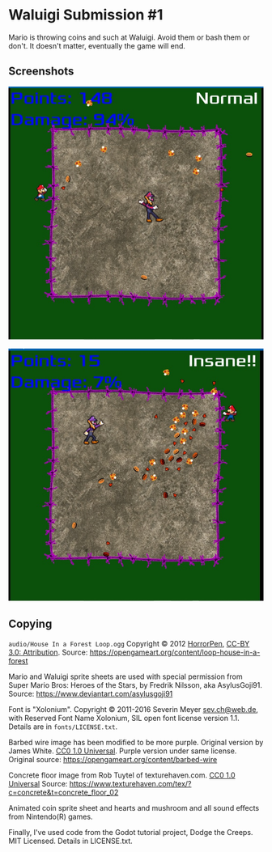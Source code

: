 # Waluigi Submission #1

Mario is throwing coins and such at Waluigi. Avoid them or bash them or don't. It doesn't matter, eventually the game will end.

## Screenshots

![screenshot1](screenshot1.jpg "Screenshot 1")

![screenshot2](screenshot2.jpg "Screenshot 2")

## Copying

`audio/House In a Forest Loop.ogg` Copyright &copy; 2012 [HorrorPen](https://opengameart.org/users/horrorpen), [CC-BY 3.0: Attribution](http://creativecommons.org/licenses/by/3.0/). Source: https://opengameart.org/content/loop-house-in-a-forest

Mario and Waluigi sprite sheets are used with special permission from Super Mario Bros: Heroes of the Stars, by Fredrik Nilsson, aka AsylusGoji91. Source: https://www.deviantart.com/asylusgoji91

Font is "Xolonium". Copyright &copy; 2011-2016 Severin Meyer <sev.ch@web.de>, with Reserved Font Name Xolonium, SIL open font license version 1.1. Details are in `fonts/LICENSE.txt`.

Barbed wire image has been modified to be more purple. Original version by James White. [CC0 1.0 Universal](http://creativecommons.org/publicdomain/zero/1.0/). Purple version under same license. Original source: https://opengameart.org/content/barbed-wire

Concrete floor image from Rob Tuytel of texturehaven.com. [CC0 1.0 Universal](http://creativecommons.org/publicdomain/zero/1.0/) Source: https://www.texturehaven.com/tex/?c=concrete&t=concrete_floor_02

Animated coin sprite sheet and hearts and mushroom and all sound effects from Nintendo(R) games.

Finally, I've used code from the Godot tutorial project, Dodge the Creeps. MIT Licensed. Details in LICENSE.txt.

